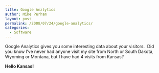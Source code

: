 ```yaml
---
title: Google Analytics
author: Mike Perham
layout: post
permalink: /2008/07/24/google-analytics/
categories:
  - Software
---
```

Google Analytics gives you some interesting data about your visitors.  Did you know I&#8217;ve never had anyone visit my site from North or South Dakota, Wyoming or Montana, but I have had 4 visits from Kansas?

**Hello Kansas!**